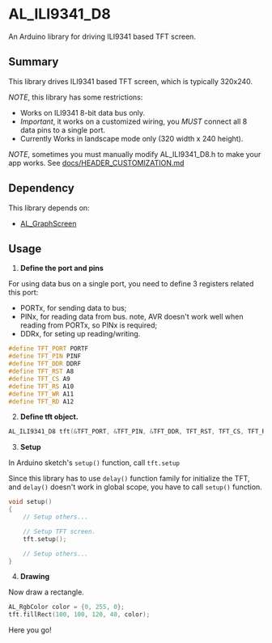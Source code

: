# AL_ILI9341_D8

An Arduino library for driving ILI9341 based TFT screen.

## Summary

This library drives ILI9341 based TFT screen, which is typically 320x240.

*NOTE*, this library has some restrictions:

* Works on ILI9341 8-bit data bus only.
* *Important*, it works on a customized wiring, you *MUST* connect all 8 data pins to a single port.
* Currently Works in landscape mode only (320 width x 240 height).

*NOTE*, sometimes you must manually modify AL_ILI9341_D8.h to make your app works. See [docs/HEADER_CUSTOMIZATION.md](docs/HEADER_CUSTOMIZATION.md)

## Dependency

This library depends on:

* [AL_GraphScreen](../AL_GraphScreen/README.md)

## Usage

1. **Define the port and pins**

For using data bus on a single port, you need to define 3 registers related this port:
* PORTx, for sending data to bus;
* PINx, for reading data from bus. note, AVR doesn't work well when reading from PORTx, so PINx is required;
* DDRx, for seting up reading/writing.

```C++
#define TFT_PORT PORTF
#define TFT_PIN PINF
#define TFT_DDR DDRF
#define TFT_RST A8
#define TFT_CS A9
#define TFT_RS A10
#define TFT_WR A11
#define TFT_RD A12
```

2. **Define tft object.**

```C++
AL_ILI9341_D8 tft(&TFT_PORT, &TFT_PIN, &TFT_DDR, TFT_RST, TFT_CS, TFT_RS, TFT_WR, TFT_RD);
```

3. **Setup**

In Arduino sketch's ```setup()``` function, call ```tft.setup```

Since this library has to use ```delay()``` function family for initialize the TFT, and ```delay()``` doesn't work in global scope, you have to call ```setup()``` function.

```C++
void setup()
{
    // Setup others...

    // Setup TFT screen.
    tft.setup();

    // Setup others...
}
```

4. **Drawing**

Now draw a rectangle.

```C++
AL_RgbColor color = {0, 255, 0};
tft.fillRect(100, 100, 120, 40, color);
```

Here you go!